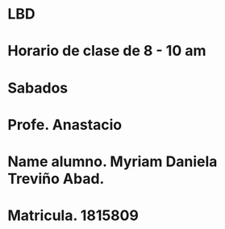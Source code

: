 # LBD
# Horario de clase de 8 - 10 am
# Sabados
# Profe. Anastacio
# Name alumno. Myriam Daniela Treviño Abad.
# Matricula. 1815809


